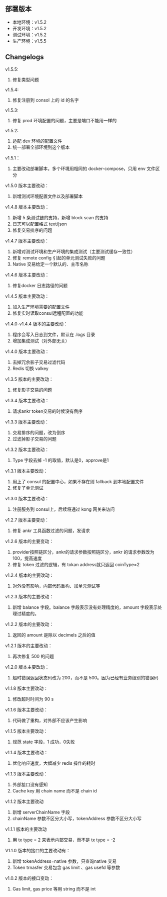 
## 部署版本

- 本地环境：v1.5.2
- 开发环境：v1.5.2
- 测试环境：v1.5.2
- 生产环境：v1.5.5

## Changelogs

v1.5.5:
1. 修复类型问题

v1.5.4:
1. 修复注册到 consol 上的 id 的名字

v1.5.3:
1. 修复 prod 环境配置的问题，主要是端口不能用一样的

v1.5.2:
1. 适配 dev 环境的配置文件
2. 统一部署全部环境到这个版本

v1.5.1：
1. 主要改动部署脚本，多个环境用相同的 docker-compose，只用 env 文件区分

v1.5.0 版本主要改动：
1. 新增测试环境配置文件以及部署脚本

v1.4.8 版本主要改动：
1. 新增 5 条测试链的支持，新增 block scan 的支持
2. 日志可以配置格式 text/json
3. 修复交易排序的问题

v1.4.7 版本主要改动：
1. 新增对测试环境和生产环境的集成测试（主要测试缓存一致性）
2. 修复 remote config 引起的单元测试失败的问题
3. Native 交易给定一个默认的、主币名称

v1.4.6 版本主要改动：
1. 修复docker 日志路径的问题

v1.4.5 版本主要改动：
1. 加入生产环境需要的配置文件
2. 修复实时读取consul远程配置的功能

v1.4.0-v1.4.4 版本的主要改动：
1. 程序会写入日志到文件，默认在 .logs 目录
2. 增加集成测试（对外部无关）

v1.4.0 版本主要改动：
1. 去掉冗余影子交易过滤代码
2. Redis 切换 valkey

v1.3.5 版本的主要改动：
1. 修复影子交易的问题

v1.3.4 版本主要改动：
1. 请求ankr token交易的时候没有倒序

v1.3.3 版本主要改动：
1. 交易排序的问题，改为倒序
2. 过滤掉影子交易的问题

v1.3.2 版本主要改动：
1. Type 字段去掉 -1 的取值，默认是0，approve是1

v1.3.1 版本主要改动：
1. 用上了 consul 的配置中心，如果不存在则 fallback 到本地配置文件
2. 修复了单元测试

v1.3.0 版本主要改动：
1. 注册服务到 consul上，后续将通过 kong 网关来访问

v1.2.7 版本主要变动：
1. 修复 ankr 工具函数过滤的问题，发请求

v1.2.6 版本的主要变动：
1. provider按照链区分，ankr的请求参数按照链区分，ankr 的请求参数改为 100，提高速度
2. 修复 token 过滤的逻辑，有 tokan address就只返回 coinType=2

v1.2.4 版本的主要改动：
1. 对外没有影响，内部代码重构、加单元测试等

v1.2.3 版本的主要改动：
1. 新增 balance 字段。balance 字段表示没有处理精度的，amount 字段表示处理过精度的。

v1.2.2 版本的主要改动：
1. 返回的 amount 是除以 decimels 之后的值

v1.2.1 版本的主要改动：
1. 再次修复 500 的问题

v1.2.0 版本主要改动：
1. 超时错误返回状态码改为 200，而不是 500。因为已经有业务级别的错误码

v1.1.8 版本主要改动：
1. 修改超时时间为 90 s

v1.1.6 版本主要改动：
1. 代码做了重构，对外部不应该产生影响

v1.1.5 版本主要改动：
1. 规范 state 字段，1 成功，0失败

v1.1.4 版本主要改动：
1. 优化响应速度，大幅减少 redis 操作的耗时

v1.1.3 版本主要改动：
1. 外部接口没有感知
2. Cache key 用 chain name 而不是 chain id

v1.1.2 版本主要改动
1. 新增 serverChainName 字段
2. chainName 参数不区分大小写，tokenAddress 参数不区分大小写

v1.1.1 版本的主要改动
1. 用 tx type = 2 来表示内部交易，而不是 tx type = -2

V1.1.0 版本的接口的主要改动有：
1. 新增 tokenAddress=native 参数，只查询native 交易
2. Token trnasfer 交易包含 gas limit 、gas usefd 等参数

v1.0.2 版本的接口变动：
1. Gas limit, gas price 等用 string 而不是 int
